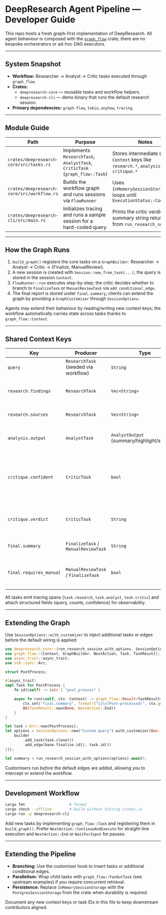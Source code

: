 # DeepResearch Agent Pipeline — Developer Guide

This repo hosts a fresh graph-first implementation of DeepResearch. All agent behaviour is composed with the [`graph_flow`](https://docs.rs/graph-flow/latest/graph_flow/) crate; there are no bespoke orchestrators or ad-hoc DAG executors.

---

## System Snapshot
- **Workflow:** Researcher → Analyst → Critic tasks executed through `graph_flow`.
- **Crates:**  
  - `deepresearch-core` — reusable tasks and workflow helpers.  
  - `deepresearch-cli` — demo binary that runs the default research session.
- **Primary dependencies:** `graph-flow`, `tokio`, `anyhow`, `tracing`.

---

## Module Guide

| Path | Purpose | Notes |
|------|---------|-------|
| `crates/deepresearch-core/src/tasks.rs` | Implements `ResearchTask`, `AnalystTask`, `CriticTask` (`graph_flow::Task`) | Stores intermediate state in `Context` keys like `research.*`, `analysis.*`, `critique.*` |
| `crates/deepresearch-core/src/workflow.rs` | Builds the workflow graph and runs sessions via `FlowRunner` | Uses `InMemorySessionStorage` and loops until `ExecutionStatus::Completed` |
| `crates/deepresearch-cli/src/main.rs` | Initializes tracing and runs a sample session for a hard-coded query | Prints the critic verdict + summary string returned from `run_research_session` |

---

## How the Graph Runs
1. `build_graph()` registers the core tasks on a `GraphBuilder`: Researcher → Analyst → Critic → {Finalize, ManualReview}.  
2. A new session is created with `Session::new_from_task(...)`; the query is stored in the session `Context`.  
3. `FlowRunner::run` executes step-by-step; the critic decides whether to branch to `FinalizeTask` or `ManualReviewTask` via `add_conditional_edge`.  
4. The final report is stored under `final.summary`; clients can extend the graph by providing a `GraphCustomizer` through `SessionOptions`.

Agents may extend their behaviour by reading/writing new context keys; the workflow automatically carries state across tasks thanks to `graph_flow::Context`.

---

## Shared Context Keys

| Key | Producer | Type | Purpose |
|-----|----------|------|---------|
| `query` | `ResearchTask` (seeded via workflow) | `String` | User prompt driving the session. |
| `research.findings` | `ResearchTask` | `Vec<String>` | Bullet insights gathered during retrieval. |
| `research.sources` | `ResearchTask` | `Vec<String>` | Source URIs backing the findings. |
| `analysis.output` | `AnalystTask` | `AnalystOutput` (summary/highlight/sources) | Structured synthesis consumed by the critic. |
| `critique.confident` | `CriticTask` | `bool` | Indicates whether automated checks pass (set synchronously for conditional edge). |
| `critique.verdict` | `CriticTask` | `String` | Human-readable verdict surfaced to the end user. |
| `final.summary` | `FinalizeTask` / `ManualReviewTask` | `String` | Final message returned to the caller. |
| `final.requires_manual` | `ManualReviewTask` / `FinalizeTask` | `bool` | Flags sessions requiring manual oversight. |

All tasks emit tracing spans (`task.research`, `task.analyst`, `task.critic`) and attach structured fields (query, counts, confidence) for observability.

---

## Extending the Graph

Use `SessionOptions::with_customizer` to inject additional tasks or edges before the default wiring is applied:

```rust
use deepresearch_core::{run_research_session_with_options, SessionOptions, BaseGraphTasks};
use graph_flow::{Context, GraphBuilder, NextAction, Task, TaskResult};
use async_trait::async_trait;
use std::sync::Arc;

struct PostProcess;

#[async_trait]
impl Task for PostProcess {
    fn id(&self) -> &str { "post_process" }

    async fn run(&self, ctx: Context) -> graph_flow::Result<TaskResult> {
        ctx.set("final.summary", format!("{}\n(Post-processed)", ctx.get::<String>("final.summary").await.unwrap_or_default())).await;
        Ok(TaskResult::new(None, NextAction::End))
    }
}

let task = Arc::new(PostProcess);
let options = SessionOptions::new("Custom query").with_customizer(Box::new(move |builder: GraphBuilder, base: &BaseGraphTasks| {
    builder
        .add_task(task.clone())
        .add_edge(base.finalize.id(), task.id())
}));

let summary = run_research_session_with_options(options).await?;
```

Customisers run *before* the default edges are added, allowing you to intercept or extend the workflow.

---

## Development Workflow

```bash
cargo fmt                    # format
cargo check --offline        # build without hitting crates.io
cargo run -p deepresearch-cli
```

Add new tasks by implementing `graph_flow::Task` and registering them in `build_graph()`. Prefer `NextAction::ContinueAndExecute` for straight-line execution and `NextAction::End` or `WaitForInput` for pauses.

---

## Extending the Pipeline
- **Branching:** Use the customiser hook to insert tasks or additional conditional edges.  
- **Parallelism:** Wrap child tasks with `graph_flow::FanOutTask` (see upstream examples) if you require concurrent retrieval.  
- **Persistence:** Replace `InMemorySessionStorage` with the `PostgresSessionStorage` from the crate when durability is required.

Document any new context keys or task IDs in this file to keep downstream contributors aligned.
